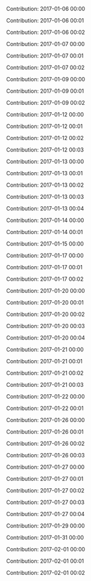 Contribution: 2017-01-06 00:00

Contribution: 2017-01-06 00:01

Contribution: 2017-01-06 00:02

Contribution: 2017-01-07 00:00

Contribution: 2017-01-07 00:01

Contribution: 2017-01-07 00:02

Contribution: 2017-01-09 00:00

Contribution: 2017-01-09 00:01

Contribution: 2017-01-09 00:02

Contribution: 2017-01-12 00:00

Contribution: 2017-01-12 00:01

Contribution: 2017-01-12 00:02

Contribution: 2017-01-12 00:03

Contribution: 2017-01-13 00:00

Contribution: 2017-01-13 00:01

Contribution: 2017-01-13 00:02

Contribution: 2017-01-13 00:03

Contribution: 2017-01-13 00:04

Contribution: 2017-01-14 00:00

Contribution: 2017-01-14 00:01

Contribution: 2017-01-15 00:00

Contribution: 2017-01-17 00:00

Contribution: 2017-01-17 00:01

Contribution: 2017-01-17 00:02

Contribution: 2017-01-20 00:00

Contribution: 2017-01-20 00:01

Contribution: 2017-01-20 00:02

Contribution: 2017-01-20 00:03

Contribution: 2017-01-20 00:04

Contribution: 2017-01-21 00:00

Contribution: 2017-01-21 00:01

Contribution: 2017-01-21 00:02

Contribution: 2017-01-21 00:03

Contribution: 2017-01-22 00:00

Contribution: 2017-01-22 00:01

Contribution: 2017-01-26 00:00

Contribution: 2017-01-26 00:01

Contribution: 2017-01-26 00:02

Contribution: 2017-01-26 00:03

Contribution: 2017-01-27 00:00

Contribution: 2017-01-27 00:01

Contribution: 2017-01-27 00:02

Contribution: 2017-01-27 00:03

Contribution: 2017-01-27 00:04

Contribution: 2017-01-29 00:00

Contribution: 2017-01-31 00:00

Contribution: 2017-02-01 00:00

Contribution: 2017-02-01 00:01

Contribution: 2017-02-01 00:02

